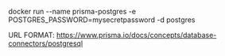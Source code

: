 docker run --name prisma-postgres -e POSTGRES_PASSWORD=mysecretpassword -d postgres

URL FORMAT:
https://www.prisma.io/docs/concepts/database-connectors/postgresql

